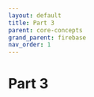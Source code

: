 ```yaml
---
layout: default
title: Part 3
parent: core-concepts
grand_parent: firebase
nav_order: 1
---
```


# Part 3
